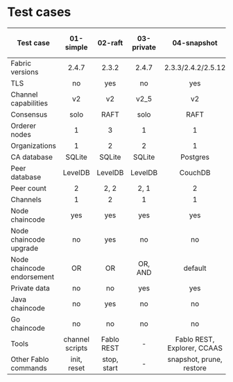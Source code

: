# Test cases

| Test case                 |    01-simple    |   02-raft   | 03-private |          04-snapshot         |  test-05-version3  |  test-05-version3-BFT |
| ------------------------- |:---------------:|:-----------:|:----------:|:----------------------------:|:------------------:|:---------------------:|
| Fabric versions           |      2.4.7      |    2.3.2    |   2.4.7    |       2.3.3/2.4.2/2.5.12     |     3.0.0-beta     |      3.0.0-beta       |
| TLS                       |       no        |     yes     |     no     |              yes             |        yes         |          yes          |
| Channel capabilities      |       v2        |     v2      |    v2_5    |              v2              |        v3_0        |          v3_0         |
| Consensus                 |      solo       |    RAFT     |    solo    |             RAFT             |        RAFT        |          BFT          |
| Orderer nodes             |        1        |      3      |     1      |              1               |         3          |          4            |
| Organizations             |        1        |      2      |     2      |              1               |         1          |          1            |
| CA database               |     SQLite      |   SQLite    |   SQLite   |           Postgres           |        SQLite      |         SQLite        |
| Peer database             |     LevelDB     |   LevelDB   |  LevelDB   |           CouchDB            |        LevelDB     |         LevelDB       |
| Peer count                |        2        |    2, 2     |    2, 1    |              2               |          2         |          2            |
| Channels                  |        1        |      2      |     1      |              1               |          1         |          1            |
| Node chaincode            |       yes       |     yes     |    yes     |             yes              |         yes        |          yes          |
| Node chaincode upgrade    |       no        |     yes     |     no     |             no               |         no         |          no           |
| Node chaincode endorsement|       OR        |     OR      |  OR, AND   |           default            |         OR         |          OR           |
| Private data              |       no        |     no      |    yes     |             yes              |         no         |          no           |
| Java chaincode            |       no        |     yes     |     no     |             no               |         no         |          no           |
| Go chaincode              |       no        |     no      |     no     |             no               |         no         |          no           |
| Tools                     | channel scripts | Fablo REST  |     -      |  Fablo REST, Explorer, CCAAS |         -          |          -            |
| Other Fablo commands      |   init, reset   | stop, start |     -      |   snapshot, prune, restore   |         -          |          -            |
